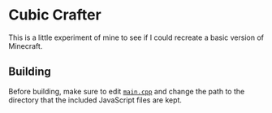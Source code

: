 # Cubic Crafter

This is a little experiment of mine to see if I could recreate a basic version of Minecraft.

## Building

Before building, make sure to edit [`main.cpp`](src/main.cpp) and change the path to the directory that the included JavaScript files are kept.